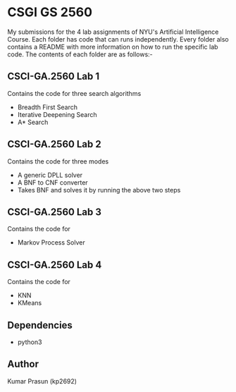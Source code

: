 # CSGI GS 2560
My submissions for the 4 lab assignments of NYU's Artificial Intelligence Course. 
Each folder has code that can runs independently. Every folder also contains a README with more information on how to run the specific lab code.
The contents of each folder are as follows:-

## CSCI-GA.2560 Lab 1

Contains the code for three search algorithms
* Breadth First Search
* Iterative Deepening Search
* A* Search

## CSCI-GA.2560 Lab 2

Contains the code for three modes

* A generic DPLL solver
* A BNF to CNF converter
* Takes BNF and solves it by running the above two steps

## CSCI-GA.2560 Lab 3

Contains the code for
* Markov Process Solver

## CSCI-GA.2560 Lab 4

Contains the code for

* KNN
* KMeans

## Dependencies

* python3

## Author

Kumar Prasun (kp2692)
